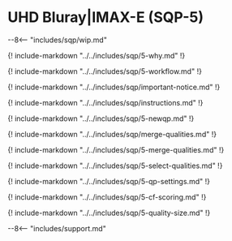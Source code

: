 # UHD Bluray|IMAX-E (SQP-5)

--8<-- "includes/sqp/wip.md"

{! include-markdown "../../includes/sqp/5-why.md" !}

{! include-markdown "../../includes/sqp/5-workflow.md" !}

{! include-markdown "../../includes/sqp/important-notice.md" !}

{! include-markdown "../../includes/sqp/instructions.md" !}

{! include-markdown "../../includes/sqp/5-newqp.md" !}

{! include-markdown "../../includes/sqp/merge-qualities.md" !}

{! include-markdown "../../includes/sqp/5-merge-qualities.md" !}

{! include-markdown "../../includes/sqp/5-select-qualities.md" !}

{! include-markdown "../../includes/sqp/5-qp-settings.md" !}

{! include-markdown "../../includes/sqp/5-cf-scoring.md" !}

{! include-markdown "../../includes/sqp/5-quality-size.md" !}

--8<-- "includes/support.md"

